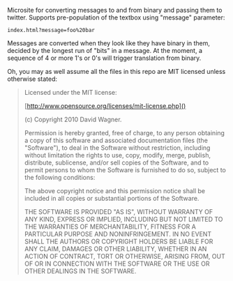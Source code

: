 Microsite for converting messages to and from binary and passing them to twitter. Supports pre-population of the textbox using "message" parameter:

    index.html?message=foo%20bar

Messages are converted when they look like they have binary in them, decided by the longest run of "bits" in a message. At the moment, a sequence of 4 or more 1's or 0's will trigger translation from binary.

Oh, you may as well assume all the files in this repo are MIT licensed unless otherwise stated:


> Licensed under the MIT license:
> 
>   [http://www.opensource.org/licenses/mit-license.php]()
> 
> (c) Copyright 2010 David Wagner.
> 
> Permission is hereby granted, free of charge, to any person obtaining a copy
> of this software and associated documentation files (the "Software"), to deal
> in the Software without restriction, including without limitation the rights
> to use, copy, modify, merge, publish, distribute, sublicense, and/or sell
> copies of the Software, and to permit persons to whom the Software is
> furnished to do so, subject to the following conditions:
> 
> The above copyright notice and this permission notice shall be included in
> all copies or substantial portions of the Software.
> 
> THE SOFTWARE IS PROVIDED "AS IS", WITHOUT WARRANTY OF ANY KIND, EXPRESS OR
> IMPLIED, INCLUDING BUT NOT LIMITED TO THE WARRANTIES OF MERCHANTABILITY,
> FITNESS FOR A PARTICULAR PURPOSE AND NONINFRINGEMENT. IN NO EVENT SHALL THE
> AUTHORS OR COPYRIGHT HOLDERS BE LIABLE FOR ANY CLAIM, DAMAGES OR OTHER
> LIABILITY, WHETHER IN AN ACTION OF CONTRACT, TORT OR OTHERWISE, ARISING FROM,
> OUT OF OR IN CONNECTION WITH THE SOFTWARE OR THE USE OR OTHER DEALINGS IN
> THE SOFTWARE.
